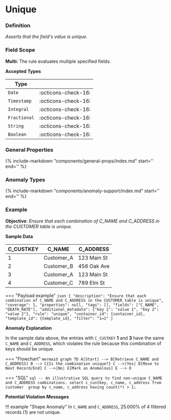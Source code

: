# Unique

### Definition

*Asserts that the field's value is unique.*

### Field Scope

**Multi:** The rule evaluates multiple specified fields.

**Accepted Types**

| Type        |                           |
|-------------|---------------------------|
| `Date`      | <div style="text-align:center">:octicons-check-16:</div>       |
| `Timestamp` | <div style="text-align:center">:octicons-check-16:</div>       |
| `Integral`  | <div style="text-align:center">:octicons-check-16:</div>       |
| `Fractional`| <div style="text-align:center">:octicons-check-16:</div>       |
| `String`    | <div style="text-align:center">:octicons-check-16:</div>       |
| `Boolean`   | <div style="text-align:center">:octicons-check-16:</div>       |

### General Properties

{%
    include-markdown "components/general-props/index.md"
    start='<!-- all-props--start -->'
    end='<!-- all-props--end -->'
%}

### Anomaly Types

{%
    include-markdown "components/anomaly-support/index.md"
    start='<!-- shape-only--start -->'
    end='<!-- shape-only--end -->'
%}

### Example

**Objective**: *Ensure that each combination of C_NAME and C_ADDRESS in the CUSTOMER table is unique.*

**Sample Data**

| C_CUSTKEY | C_NAME      | C_ADDRESS            |
|-----------|-------------|----------------------|
| 1         | <span class="text-negative">Customer_A</span>  | <span class="text-negative">123 Main St</span> |
| 2         | Customer_B  | 456 Oak Ave          |
| 3         | <span class="text-negative">Customer_A</span>  | <span class="text-negative">123 Main St</span> |
| 4         | Customer_C  | 789 Elm St           |

=== "Payload example"
    ``` json
    {
        "description": "Ensure that each combination of C_NAME and C_ADDRESS in the CUSTOMER table is unique",
        "coverage": 1,
        "properties": null,
        "tags": [],
        "fields": ["C_NAME", "DEATH_RATE"],
        "additional_metadata": {"key 1": "value 1", "key 2": "value 2"},
        "rule": "unique",
        "container_id": {container_id},
        "template_id": {template_id},
        "filter": "1=1"
    }
    ```

**Anomaly Explanation**

In the sample data above, the entries with `C_CUSTKEY` **1** and **3** have the same `C_NAME` and `C_ADDRESS`, which violates the rule because this combination of keys should be unique.

=== "Flowchart"
    ```mermaid
    graph TD
    A[Start] --> B[Retrieve C_NAME and C_ADDRESS]
    B --> C{Is the combination unique?}
    C -->|Yes| D[Move to Next Record/End]
    C -->|No| E[Mark as Anomalous]
    E --> D
    ```

=== "SQL"
    ```sql
    -- An illustrative SQL query to find non-unique C_NAME and C_ADDRESS combinations.
    select
        c_custkey,
        c_name,
        c_address
    from customer 
    group by c_name, c_address
    having count(*) > 1;
    ```

**Potential Violation Messages**

!!! example "Shape Anomaly"
    In `C_NAME` and `C_ADDRESS`, 25.000% of 4 filtered records (1) are not unique.
